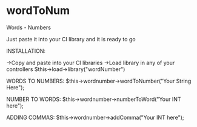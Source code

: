 # wordToNum
Words - Numbers


Just paste it into your CI library and it is ready to go


INSTALLATION:

->Copy and paste into your CI libraries
->Load library in any of your controllers
  $this->load->library("wordNumber")
  
  
WORDS TO NUMBERS:
$this->wordnumber->wordToNumber("Your String Here");

NUMBER TO WORDS:
$this->wordnumber->numberToWord("Your INT here");

ADDING COMMAS:
$this->wordnumber->addComma("Your INT here");

